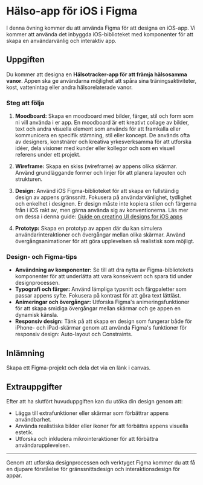 # Hälso-app för iOS i Figma

I denna övning kommer du att använda Figma för att designa en iOS-app. Vi kommer att använda det inbyggda iOS-biblioteket med komponenter för att skapa en användarvänlig och interaktiv app.

## Uppgiften

Du kommer att designa en **Hälsotracker-app för att främja hälsosamma vanor**. Appen ska ge användarna möjlighet att spåra sina träningsaktiviteter, kost, vattenintag eller andra hälsorelaterade vanor.

### Steg att följa

1. **Moodboard:** Skapa en moodboard med bilder, färger, stil och form som ni vill använda i er app. En moodboard är ett kreativt collage av bilder, text och andra visuella element som används för att framkalla eller kommunicera en specifik stämning, stil eller koncept. De används ofta av designers, konstnärer och kreativa yrkesverksamma för att utforska idéer, dela visioner med kunder eller kollegor och som en visuell referens under ett projekt.

1. **Wireframe:** Skapa en skiss (wireframe) av appens olika skärmar. Använd grundläggande former och linjer för att planera layouten och strukturen.

1. **Design:** Använd iOS Figma-biblioteket för att skapa en fullständig design av appens gränssnitt. Fokusera på användarvänlighet, tydlighet och enkelhet i designen. Er design måste inte kopiera stilen och färgerna från i iOS rakt av, men gärna använda sig av konventionerna. Läs mer om dessa i denna guide: [Guide on creating UI designs for iOS apps](https://uxdesign.cc/guide-on-creating-ui-design-for-ios-apps-5bed644b1667)

1. **Prototyp:** Skapa en prototyp av appen där du kan simulera användarinteraktioner och övergångar mellan olika skärmar. Använd övergångsanimationer för att göra upplevelsen så realistisk som möjligt.

### Design- och Figma-tips

- **Användning av komponenter:** Se till att dra nytta av Figma-bibliotekets komponenter för att underlätta att vara konsekvent och spara tid under designprocessen.
- **Typografi och färger:** Använd lämpliga typsnitt och färgpaletter som passar appens syfte. Fokusera på kontrast för att göra text lättläst.
- **Animeringar och övergångar:** Utforska Figma's animeringsfunktioner för att skapa smidiga övergångar mellan skärmar och ge appen en dynamisk känsla.
- **Responsiv design:** Tänk på att skapa en design som fungerar både för iPhone- och iPad-skärmar genom att använda Figma's funktioner för responsiv design: Auto-layout och Constraints.

## Inlämning

Skapa ett Figma-projekt och dela det via en länk i canvas.

## Extrauppgifter

Efter att ha slutfört huvuduppgiften kan du utöka din design genom att:

- Lägga till extrafunktioner eller skärmar som förbättrar appens användbarhet.
- Använda realistiska bilder eller ikoner för att förbättra appens visuella estetik.
- Utforska och inkludera mikrointeraktioner för att förbättra användarupplevelsen.

---

Genom att utforska designprocessen och verktyget Figma kommer du att få en djupare förståelse för gränssnittsdesign och interaktionsdesign för appar.
